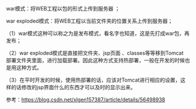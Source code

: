 war模式：将WEB工程以包的形式上传到服务器 ；

war exploded模式：将WEB工程以当前文件夹的位置关系上传到服务器；

（1）war模式这种可以称之为是发布模式，看名字也知道，这是先打成war包，再发布；

（2）war exploded模式是直接把文件夹、jsp页面 、classes等等移到Tomcat 部署文件夹里面，进行加载部署。因此这种方式支持热部署，一般在开发的时候也是用这种方式。

（3）在平时开发的时候，使用热部署的话，应该对Tomcat进行相应的设置，这样的话修改的jsp界面什么的东西才可以及时的显示出来。

参考：https://blog.csdn.net/xlgen157387/article/details/56498938
